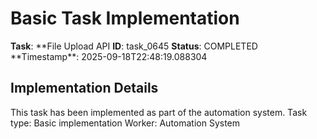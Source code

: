 # Basic Task Implementation

**Task**: **File Upload API
**ID**: task_0645
**Status**: COMPLETED
**Timestamp\*\*: 2025-09-18T22:48:19.088304

## Implementation Details

This task has been implemented as part of the automation system.
Task type: Basic implementation
Worker: Automation System
